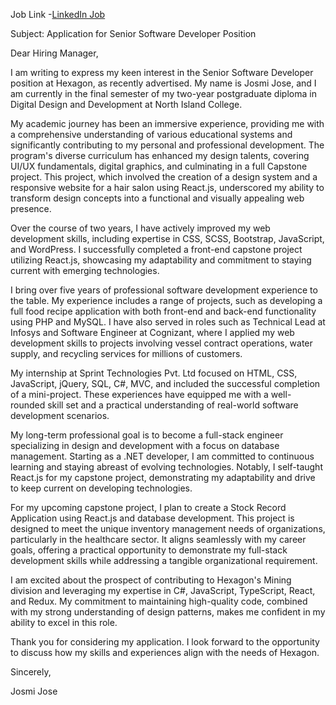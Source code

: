 Job Link  -[LinkedIn Job](https://www.linkedin.com/jobs/view/3682653221/?alternateChannel=search&refId=ZhdvD39vniTUZRhdySXoXQ%3D%3D&trackingId=R%2BFLoN37KPXxvoMB4D8oyA%3D%3D)

Subject: Application for Senior Software Developer Position

Dear Hiring Manager,

I am writing to express my keen interest in the Senior Software Developer position at Hexagon, as recently advertised. My name is Josmi Jose, and I am currently in the final semester of my two-year postgraduate diploma in Digital Design and Development at North Island College.

My academic journey has been an immersive experience, providing me with a comprehensive understanding of various educational systems and significantly contributing to my personal and professional development. The program's diverse curriculum has enhanced my design talents, covering UI/UX fundamentals, digital graphics, and culminating in a full Capstone project. This project, which involved the creation of a design system and a responsive website for a hair salon using React.js, underscored my ability to transform design concepts into a functional and visually appealing web presence.

Over the course of two years, I have actively improved my web development skills, including expertise in CSS, SCSS, Bootstrap, JavaScript, and WordPress. I successfully completed a front-end capstone project utilizing React.js, showcasing my adaptability and commitment to staying current with emerging technologies.

I bring over five years of professional software development experience to the table. My experience includes a range of projects, such as developing a full food recipe application with both front-end and back-end functionality using PHP and MySQL. I have also served in roles such as Technical Lead at Infosys and Software Engineer at Cognizant, where I applied my web development skills to projects involving vessel contract operations, water supply, and recycling services for millions of customers.

My internship at Sprint Technologies Pvt. Ltd focused on HTML, CSS, JavaScript, jQuery, SQL, C#, MVC, and included the successful completion of a mini-project. These experiences have equipped me with a well-rounded skill set and a practical understanding of real-world software development scenarios.

My long-term professional goal is to become a full-stack engineer specializing in design and development with a focus on database management. Starting as a .NET developer, I am committed to continuous learning and staying abreast of evolving technologies. Notably, I self-taught React.js for my capstone project, demonstrating my adaptability and drive to keep current on developing technologies.

For my upcoming capstone project, I plan to create a Stock Record Application using React.js and database development. This project is designed to meet the unique inventory management needs of organizations, particularly in the healthcare sector. It aligns seamlessly with my career goals, offering a practical opportunity to demonstrate my full-stack development skills while addressing a tangible organizational requirement.

I am excited about the prospect of contributing to Hexagon's Mining division and leveraging my expertise in C#, JavaScript, TypeScript, React, and Redux. My commitment to maintaining high-quality code, combined with my strong understanding of design patterns, makes me confident in my ability to excel in this role.

Thank you for considering my application. I look forward to the opportunity to discuss how my skills and experiences align with the needs of Hexagon.

Sincerely,

Josmi Jose